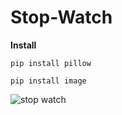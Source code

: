 
# Stop-Watch

**Install**

    pip install pillow

    pip install image
    
 ![stop watch](https://user-images.githubusercontent.com/52861859/100788623-89896900-343f-11eb-9cee-48e1d3076041.PNG)
